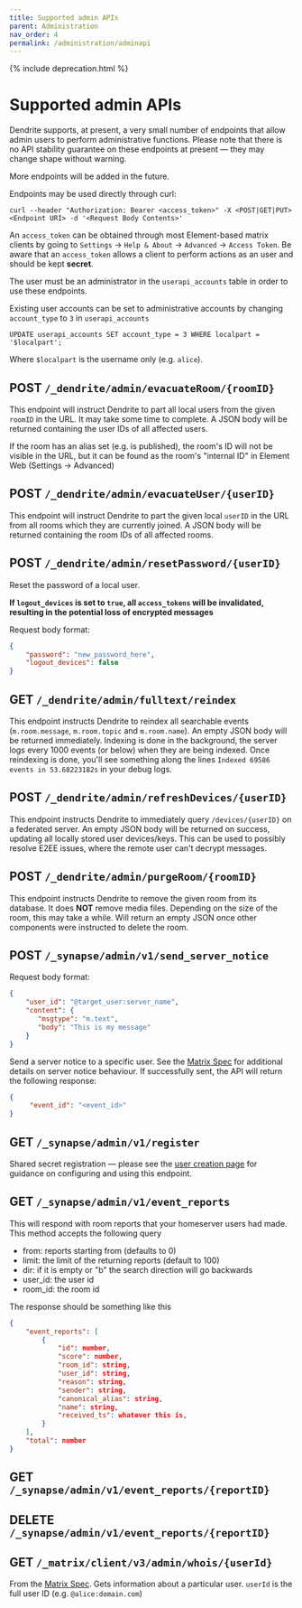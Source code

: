 ```yaml
---
title: Supported admin APIs
parent: Administration
nav_order: 4
permalink: /administration/adminapi
---
```


{% include deprecation.html %}

# Supported admin APIs

Dendrite supports, at present, a very small number of endpoints that allow
admin users to perform administrative functions. Please note that there is no
API stability guarantee on these endpoints at present — they may change shape
without warning.

More endpoints will be added in the future.

Endpoints may be used directly through curl:

```
curl --header "Authorization: Bearer <access_token>" -X <POST|GET|PUT> <Endpoint URI> -d '<Request Body Contents>'
```

An `access_token` can be obtained through most Element-based matrix clients by going to `Settings` -> `Help & About` -> `Advanced` -> `Access Token`.
Be aware that an `access_token` allows a client to perform actions as an user and should be kept **secret**.

The user must be an administrator in the `userapi_accounts` table in order to use these endpoints.

Existing user accounts can be set to administrative accounts by changing `account_type` to `3` in `userapi_accounts`

```
UPDATE userapi_accounts SET account_type = 3 WHERE localpart = '$localpart';
```

Where `$localpart` is the username only (e.g. `alice`).

## POST `/_dendrite/admin/evacuateRoom/{roomID}`

This endpoint will instruct Dendrite to part all local users from the given `roomID`
in the URL. It may take some time to complete. A JSON body will be returned containing
the user IDs of all affected users.

If the room has an alias set (e.g. is published), the room's ID will not be visible in the URL, but it can
be found as the room's "internal ID" in Element Web (Settings -> Advanced)

## POST `/_dendrite/admin/evacuateUser/{userID}`

This endpoint will instruct Dendrite to part the given local `userID` in the URL from
all rooms which they are currently joined. A JSON body will be returned containing
the room IDs of all affected rooms.

## POST `/_dendrite/admin/resetPassword/{userID}`

Reset the password of a local user. 

**If `logout_devices` is set to `true`, all `access_tokens` will be invalidated, resulting
in the potential loss of encrypted messages**

Request body format:

```json
{
    "password": "new_password_here",
    "logout_devices": false
}
```

## GET `/_dendrite/admin/fulltext/reindex`

This endpoint instructs Dendrite to reindex all searchable events (`m.room.message`, `m.room.topic` and `m.room.name`). An empty JSON body will be returned immediately.
Indexing is done in the background, the server logs every 1000 events (or below) when they are being indexed. Once reindexing is done, you'll see something along the lines `Indexed 69586 events in 53.68223182s` in your debug logs.

## POST `/_dendrite/admin/refreshDevices/{userID}`

This endpoint instructs Dendrite to immediately query `/devices/{userID}` on a federated server. An empty JSON body will be returned on success, updating all locally stored user devices/keys. This can be used to possibly resolve E2EE issues, where the remote user can't decrypt messages.

## POST `/_dendrite/admin/purgeRoom/{roomID}`

This endpoint instructs Dendrite to remove the given room from its database. It does **NOT** remove media files. Depending on the size of the room, this may take a while. Will return an empty JSON once other components were instructed to delete the room.

## POST `/_synapse/admin/v1/send_server_notice`

Request body format:
```json
{
    "user_id": "@target_user:server_name",
    "content": {
       "msgtype": "m.text",
       "body": "This is my message"
    }
}
```

Send a server notice to a specific user. See the [Matrix Spec](https://spec.matrix.org/v1.3/client-server-api/#server-notices) for additional details on server notice behaviour.
If successfully sent, the API will return the following response:

```json
{
     "event_id": "<event_id>"
}
```

## GET `/_synapse/admin/v1/register`

Shared secret registration — please see the [user creation page](createusers) for
guidance on configuring and using this endpoint.


## GET `/_synapse/admin/v1/event_reports`

This will respond with room reports that your homeserver users had made.
This method accepts the following query

- from: reports starting from (defaults to 0)
- limit: the limit of the returning reports (default to 100)
- dir: if it is empty or "b" the search direction will go backwards
- user_id: the user id
- room_id: the room id

The response should be something like this
```json
{
    "event_reports": [
        {
            "id": number,
            "score": number,
            "room_id": string,
            "user_id": string,
            "reason": string,
            "sender": string,
            "canonical_alias": string,
            "name": string,
            "received_ts": whatever this is,
        }
    ],
    "total": number
}
```

## GET `/_synapse/admin/v1/event_reports/{reportID}`



## DELETE `/_synapse/admin/v1/event_reports/{reportID}`



## GET `/_matrix/client/v3/admin/whois/{userId}`

From the [Matrix Spec](https://spec.matrix.org/v1.3/client-server-api/#get_matrixclientv3adminwhoisuserid). 
Gets information about a particular user. `userId` is the full user ID (e.g. `@alice:domain.com`)
